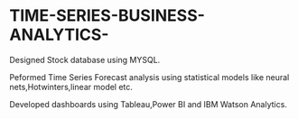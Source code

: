 # TIME-SERIES-BUSINESS-ANALYTICS-
Designed Stock database using MYSQL.

Peformed Time Series Forecast analysis using statistical models like neural nets,Hotwinters,linear model etc.

Developed dashboards using Tableau,Power BI and IBM Watson Analytics.
